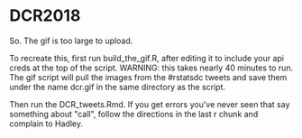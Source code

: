 # DCR2018


So.  The gif is too large to upload.  

To recreate this, first run build_the_gif.R, after editing it to include your api creds at the top of the script. WARNING: this takes nearly 40 minutes to run.   The gif script will pull the images from the #rstatsdc tweets and save them under the name dcr.gif in the same directory as the script.   

Then run the DCR_tweets.Rmd.  If you get errors you've never seen that say something about "call", follow the directions in the last r chunk and complain to Hadley. 
